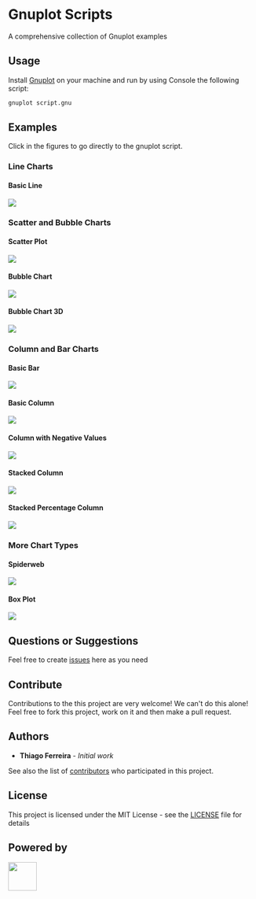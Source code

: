 # Gnuplot Scripts

A comprehensive collection of Gnuplot examples

## Usage

Install <a href="http://www.gnuplot.info">Gnuplot</a> on your machine and run by using Console the following script:

```sh
gnuplot script.gnu
```

## Examples

Click in the figures to go directly to the gnuplot script.

### Line Charts

#### Basic Line

<div >
    <kbd>
        <a href="https://github.com/iselab-dearborn/gnuplot-scripts/tree/main/line-charts/basic-line">
            <img src="https://user-images.githubusercontent.com/114015/102024554-bd7a5d80-3d60-11eb-8959-c6bff721ef47.png"/>
        </a>
    </kbd>
</div>

### Scatter and Bubble Charts

#### Scatter Plot

<div >
    <kbd>
        <a href="https://github.com/iselab-dearborn/gnuplot-scripts/tree/main/scatter-and-bubble-charts/scatter-plot">
            <img src="https://user-images.githubusercontent.com/114015/102025404-bace3700-3d65-11eb-9923-dfd516143817.png"/>
        </a>
    </kbd>
</div>

#### Bubble Chart

<div >
    <kbd>
        <a href="https://github.com/iselab-dearborn/gnuplot-scripts/tree/main/scatter-and-bubble-charts/bubble-chart">
            <img src="https://user-images.githubusercontent.com/114015/102026526-5f537780-3d6c-11eb-9250-043e3c149dce.png"/>
        </a>
    </kbd>
</div>

#### Bubble Chart 3D

<div >
    <kbd>
        <a href="https://github.com/iselab-dearborn/gnuplot-scripts/tree/main/scatter-and-bubble-charts/bubble-chart-3d">
            <img src="https://user-images.githubusercontent.com/114015/102026524-5ebae100-3d6c-11eb-87d8-014c4054c5d5.png"/>
        </a>
    </kbd>
</div>

### Column and Bar Charts

#### Basic Bar
<div >
    <kbd>
        <a href="https://github.com/iselab-dearborn/gnuplot-scripts/tree/main/column-and-bar-charts/basic-bar">
            <img src="https://user-images.githubusercontent.com/114015/102024574-dc78ef80-3d60-11eb-96c7-d934d82595d2.png"/>
        </a>
    </kbd>
</div>

#### Basic Column
<div >
    <kbd>
        <a href="https://github.com/iselab-dearborn/gnuplot-scripts/tree/main/column-and-bar-charts/basic-column">
            <img src="https://user-images.githubusercontent.com/114015/102024553-bce1c700-3d60-11eb-81a3-4edb9b00bdcd.png"/>
        </a>
    </kbd>
</div>

#### Column with Negative Values
<div >
    <kbd>
        <a href="https://github.com/iselab-dearborn/gnuplot-scripts/tree/main/column-and-bar-charts/column-with-negative-values">
            <img src="https://user-images.githubusercontent.com/114015/102024556-bd7a5d80-3d60-11eb-9722-6ea7e9500009.png"/>
        </a>
    </kbd>
</div>

#### Stacked Column
<div >
    <kbd>
        <a href="https://github.com/iselab-dearborn/gnuplot-scripts/tree/main/column-and-bar-charts/stacked-column">
            <img src="https://user-images.githubusercontent.com/114015/102024562-c10de480-3d60-11eb-80af-a928a155a64b.png"/>
        </a>
    </kbd>
</div>

#### Stacked Percentage Column
<div >
    <kbd>
        <a href="https://github.com/iselab-dearborn/gnuplot-scripts/tree/main/column-and-bar-charts/stacked-percentage-column">
            <img src="https://user-images.githubusercontent.com/114015/102025101-adb04880-3d63-11eb-80a6-6e1e73c42813.png"/>
        </a>
    </kbd>
</div>

### More Chart Types

#### Spiderweb
<div >
    <kbd>
        <a href="https://github.com/iselab-dearborn/gnuplot-scripts/tree/main/more-chart-types/spiderweb">
            <img src="https://user-images.githubusercontent.com/114015/102024561-c0754e00-3d60-11eb-9059-239e0086b942.png"/>
        </a>
    </kbd>
</div>

#### Box Plot
<div >
    <kbd>
        <a href="https://github.com/iselab-dearborn/gnuplot-scripts/tree/main/more-chart-types/box-plot">
            <img src="https://user-images.githubusercontent.com/114015/102024555-bd7a5d80-3d60-11eb-8f59-22a579b6301b.png"/>
        </a>
    </kbd>
</div>

## Questions or Suggestions

Feel free to create <a href="https://github.com/iselab-dearborn/gnuplot-scripts/issues">issues</a> here as you need

## Contribute

Contributions to the this project are very welcome! We can't do this alone! Feel free to fork this project, work on it and then make a pull request.

## Authors

* **Thiago Ferreira** - *Initial work*

See also the list of [contributors](https://github.com/iselab-dearborn/gnuplot-scripts/graphs/contributors) who participated in this project.

## License

This project is licensed under the MIT License - see the [LICENSE](LICENSE) file for details

## Powered by

<p float="left">
    <img src="https://user-images.githubusercontent.com/114015/77862143-99351b80-71e7-11ea-84b2-62038634f314.png" height="58px"/>
</p>
